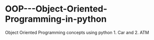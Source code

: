 # OOP---Object-Oriented-Programming-in-python
Object Oriented Programming concepts using python 1. Car and 2. ATM
